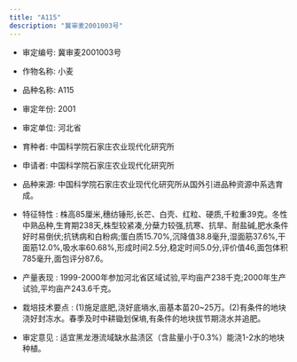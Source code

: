 ```yaml
---
title: "A115"
description: "冀审麦2001003号"
---
```

* 审定编号:  冀审麦2001003号

*  作物名称:  小麦

*  品种名称:  A115

*  审定年份:  2001

*  审定单位:  河北省

* 育种者:  中国科学院石家庄农业现代化研究所

*  申请者:  中国科学院石家庄农业现代化研究所

*  品种来源:  中国科学院石家庄农业现代化研究所从国外引进品种资源中系选育成。

*  特征特性 : 
株高85厘米,穗纺锤形,长芒、白壳、红粒、硬质,千粒重39克。冬性中熟品种,生育期238天,株型较紧凑,分蘖力较强,抗寒、抗旱、耐盐碱,肥水条件好时易倒伏;抗锈病和白粉病;蛋白质15.70%,沉降值38.8毫升,湿面筋37.6%,干面筋12.0%,吸水率60.68%,形成时间2.5分,稳定时间5.0分,评价值46,面包体积785毫升,面包评分87.6。
 
*  产量表现 : 
1999-2000年参加河北省区域试验,平均亩产238千克;2000年生产试验,平均亩产243.6千克。

*  栽培技术要点 : 
(1)施足底肥,浇好底墒水,亩基本苗20~25万。(2)有条件的地块浇好封冻水。春季及时中耕锄划保墒,有条件的地块拔节期浇水并追肥。

*  审定意见 : 
适宜黑龙港流域缺水盐渍区（含盐量小于0.3%）能浇1-2水的地块种植。
